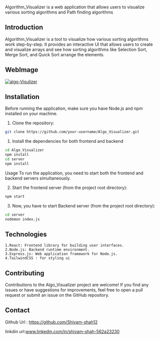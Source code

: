 Algorithm_Visualizer is a web application that allows users to visualize various sorting algorithms and Path finding algorithms

## Introduction

Algorithm_Visualizer is a tool to visualize how various sorting algorithms work step-by-step. It provides an interactive UI that allows users to create and visualize arrays and see how sorting algorithms like Selection Sort, Merge Sort, and Quick Sort arrange the elements.

## WebImage
<a href="https://ibb.co/3Wv16QY"><img src="https://i.ibb.co/1KMZyjJ/algo-Visulizer.png" alt="algo-Visulizer" border="0"></a>


## Installation

Before running the application, make sure you have Node.js and npm installed on your machine.

1. Clone the repository:

```bash
git clone https://github.com/your-username/Algo_Visualizer.git
```

1. Install the dependencies for both frontend and backend
```bash
cd Algo_Visualizer
npm install
cd server
npm install
```

Usage
To run the application, you need to start both the frontend and backend servers simultaneously.

2. Start the frontend server (from the project root directory):
```bash
npm start
```
3. Now, you have to start Backend server (from the project root directory):
``` bash
cd server
nodemon index.js
```

## Technologies
``` 
1.React: Frontend library for building user interfaces.
2.Node.js: Backend runtime environment.
3.Express.js: Web application framework for Node.js.
4.TailwindCSS : for styling ui
```

## Contributing
Contributions to the Algo_Visualizer project are welcome! If you find any issues or have suggestions for improvements, feel free to open a pull request or submit an issue on the GitHub repository.

## Contact 
Github Url : https://github.com/Shivam-shah12

linkdin url:www.linkedin.com/in/shivam-shah-562a23230


